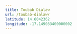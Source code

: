```yaml
---
title: Toubab Dialaw
url: /toubab-dialaw/
latitude: 14.6042362
longitude: -17.149083400000002
---
```

